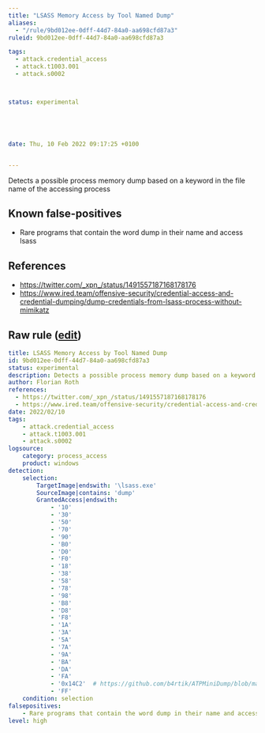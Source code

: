 ```yaml
---
title: "LSASS Memory Access by Tool Named Dump"
aliases:
  - "/rule/9bd012ee-0dff-44d7-84a0-aa698cfd87a3"
ruleid: 9bd012ee-0dff-44d7-84a0-aa698cfd87a3

tags:
  - attack.credential_access
  - attack.t1003.001
  - attack.s0002



status: experimental





date: Thu, 10 Feb 2022 09:17:25 +0100


---
```


Detects a possible process memory dump based on a keyword in the file name of the accessing process

<!--more-->


## Known false-positives

* Rare programs that contain the word dump in their name and access lsass



## References

* https://twitter.com/_xpn_/status/1491557187168178176
* https://www.ired.team/offensive-security/credential-access-and-credential-dumping/dump-credentials-from-lsass-process-without-mimikatz


## Raw rule ([edit](https://github.com/SigmaHQ/sigma/edit/master/rules/windows/process_access/proc_access_win_lsass_memdump_indicators.yml))
```yaml
title: LSASS Memory Access by Tool Named Dump
id: 9bd012ee-0dff-44d7-84a0-aa698cfd87a3
status: experimental
description: Detects a possible process memory dump based on a keyword in the file name of the accessing process
author: Florian Roth
references:
  - https://twitter.com/_xpn_/status/1491557187168178176
  - https://www.ired.team/offensive-security/credential-access-and-credential-dumping/dump-credentials-from-lsass-process-without-mimikatz
date: 2022/02/10
tags:
    - attack.credential_access
    - attack.t1003.001
    - attack.s0002
logsource:
    category: process_access
    product: windows
detection:
    selection:
        TargetImage|endswith: '\lsass.exe'
        SourceImage|contains: 'dump'
        GrantedAccess|endswith:
            - '10'
            - '30'
            - '50'
            - '70'
            - '90'
            - 'B0'
            - 'D0'
            - 'F0'
            - '18'
            - '38'
            - '58'
            - '78'
            - '98'
            - 'B8'
            - 'D8'
            - 'F8'
            - '1A'
            - '3A'
            - '5A'
            - '7A'
            - '9A'
            - 'BA'
            - 'DA'
            - 'FA'
            - '0x14C2'  # https://github.com/b4rtik/ATPMiniDump/blob/master/ATPMiniDump/ATPMiniDump.c
            - 'FF'
    condition: selection
falsepositives:
    - Rare programs that contain the word dump in their name and access lsass
level: high
```
